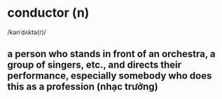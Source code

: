 # conductor (n)

/kənˈdʌktə(r)/

## a person who stands in front of an orchestra, a group of singers, etc., and directs their performance, especially somebody who does this as a profession (nhạc trưởng)